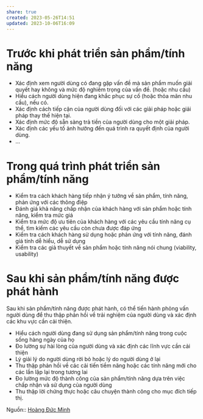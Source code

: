 ```yaml
---
share: true
created: 2023-05-26T14:51
updated: 2023-10-06T16:09
---
```

# Trước khi phát triển sản phẩm/tính năng

-   Xác định xem người dùng có đang gặp vấn đề mà sản phẩm muốn giải quyết hay không và mức độ nghiêm trọng của vấn đề. (hoặc nhu cầu)
-   Hiểu cách người dùng hiện đang khắc phục sự cố (hoặc thỏa mãn nhu cầu), nếu có.
-   Xác định cách tiếp cận của người dùng đối với các giải pháp hoặc giải pháp thay thế hiện tại.
-   Xác định mức độ sẵn sàng trả tiền của người dùng cho một giải pháp.
-   Xác định các yếu tố ảnh hưởng đến quá trình ra quyết định của người dùng.
-   …
# Trong quá trình phát triển sản phẩm/tính năng

-   Kiểm tra cách khách hàng tiếp nhận ý tưởng về sản phẩm, tính năng, phản ứng với các thông điệp
-   Đánh giá khả năng chấp nhận của khách hàng với sản phẩm hoặc tính năng, kiểm tra mức giá
-   Kiểm tra mức độ ưu tiên của khách hàng với các yêu cầu tính năng cụ thể, tìm kiếm các yêu cầu còn chưa được đáp ứng
-   Kiểm tra cách khách hàng sử dụng hoặc phản ứng với tính năng, đánh giá tính dễ hiểu, dễ sử dụng
-   Kiểm tra các giả thuyết về sản phẩm hoặc tính năng nói chung (viability, usability)

# Sau khi sản phẩm/tính năng được phát hành
Sau khi sản phẩm/tính năng được phát hành, có thể tiến hành phỏng vấn người dùng để thu thập phản hồi về trải nghiệm của người dùng và xác định các khu vực cần cải thiện.

-   Hiểu cách người dùng đang sử dụng sản phẩm/tính năng trong cuộc sống hàng ngày của họ
-   Đo lường sự hài lòng của người dùng và xác định các lĩnh vực cần cải thiện
-   Lý giải lý do người dùng rời bỏ hoặc lý do người dùng ở lại
-   Thu thập phản hồi về các cải tiến tiềm năng hoặc các tính năng mới cho các lần lặp lại trong tương lai
-   Đo lường mức độ thành công của sản phẩm/tính năng dựa trên việc chấp nhận và sử dụng của người dùng
-   Thu thập lời chứng thực hoặc câu chuyện thành công cho mục đích tiếp thị.

Nguồn:: [Hoàng Đức Minh](../../../%CE%9E%20Ngu%E1%BB%93n/Qu%E1%BA%A3n%20l%C3%BD%20d%E1%BB%B1%20%C3%A1n,%20ph%C3%A1t%20tri%E1%BB%83n%20s%E1%BA%A3n%20ph%E1%BA%A9m,%20x%C3%A2y%20d%E1%BB%B1ng%20t%E1%BB%95%20ch%E1%BB%A9c/Ho%C3%A0ng%20%C4%90%E1%BB%A9c%20Minh.md)
